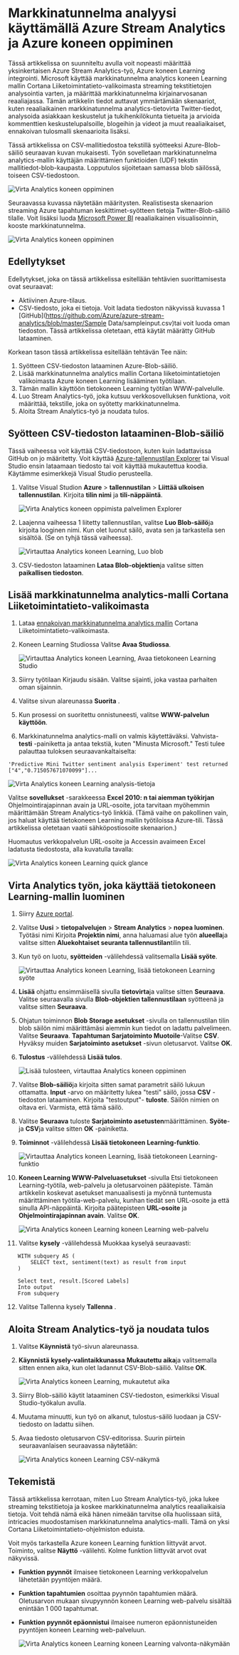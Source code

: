 <properties
    pageTitle="Markkinatunnelma analyysi käyttämällä Azure Stream analyysin ja Azure koneen Learning | Microsoft Azure"
    description="Käyttäjän määrittämien funktioiden ja tietokoneen oppiminen käyttämisestä Stream Analytics-työ"
    keywords=""
    documentationCenter=""
    services="stream-analytics"
    authors="jeffstokes72"
    manager="jhubbard"
    editor="cgronlun"
/>


<tags 
    ms.service="stream-analytics" 
    ms.devlang="na" 
    ms.topic="article" 
    ms.tgt_pltfrm="na" 
    ms.workload="data-services" 
    ms.date="10/04/2016" 
    ms.author="jeffstok"
/>

# <a name="sentiment-analysis-by-using-azure-stream-analytics-and-azure-machine-learning"></a>Markkinatunnelma analyysi käyttämällä Azure Stream Analytics ja Azure koneen oppiminen #

Tässä artikkelissa on suunniteltu avulla voit nopeasti määrittää yksinkertaisen Azure Stream Analytics-työ, Azure koneen Learning integrointi. Microsoft käyttää markkinatunnelma analytics koneen Learning mallin Cortana Liiketoimintatieto-valikoimasta streaming tekstitietojen analysointia varten, ja määrittää markkinatunnelma kirjainarvosanan reaaliajassa. Tämän artikkelin tiedot auttavat ymmärtämään skenaariot, kuten reaaliaikainen markkinatunnelma analytics-tietovirta Twitter-tiedot, analysoida asiakkaan keskustelut ja tukihenkilökunta tietueita ja arvioida kommenttien keskustelupalsoille, blogeihin ja videot ja muut reaaliaikaiset, ennakoivan tulosmalli skenaarioita lisäksi.

Tässä artikkelissa on CSV‑mallitiedostoa tekstillä syötteeksi Azure-Blob-säiliö seuraavan kuvan mukaisesti. Työn sovelletaan markkinatunnelma analytics-mallin käyttäjän määrittämien funktioiden (UDF) tekstin mallitiedot-blob-kaupasta. Lopputulos sijoitetaan samassa blob säilössä, toiseen CSV-tiedostoon. 

![Virta Analytics koneen oppiminen](./media/stream-analytics-machine-learning-integration-tutorial/stream-analytics-machine-learning-integration-tutorial-figure-2.png)  

Seuraavassa kuvassa näytetään määritysten. Realistisesta skenaarion streaming Azure tapahtuman keskittimet-syötteen tietoja Twitter-Blob-säiliö tilalle. Voit lisäksi luoda [Microsoft Power BI](https://powerbi.microsoft.com/) reaaliaikainen visualisoinnin, kooste markkinatunnelma.    

![Virta Analytics koneen oppiminen](./media/stream-analytics-machine-learning-integration-tutorial/stream-analytics-machine-learning-integration-tutorial-figure-1.png)  

## <a name="prerequisites"></a>Edellytykset

Edellytykset, joka on tässä artikkelissa esitellään tehtävien suorittamisesta ovat seuraavat:

-   Aktiivinen Azure-tilaus.
-   CSV-tiedosto, joka ei tietoja. Voit ladata tiedoston näkyvissä kuvassa 1 [GitHub](https://github.com/Azure/azure-stream-analytics/blob/master/Sample Data/sampleinput.csv)tai voit luoda oman tiedoston. Tässä artikkelissa oletetaan, että käytät määrätty GitHub lataaminen.

Korkean tason tässä artikkelissa esitellään tehtävän Tee näin:

1.  Syötteen CSV-tiedoston lataaminen Azure-Blob-säiliö.
2.  Lisää markkinatunnelma analytics mallin Cortana liiketoimintatietojen valikoimasta Azure koneen Learning lisääminen työtilaan.
3.  Tämän mallin käyttöön tietokoneen Learning työtilan WWW-palvelulle.
4.  Luo Stream Analytics-työ, joka kutsuu verkkosovelluksen funktiona, voit määrittää, tekstille, joka on syötetty markkinatunnelma.
5.  Aloita Stream Analytics-työ ja noudata tulos.

## <a name="upload-the-csv-input-file-to-blob-storage"></a>Syötteen CSV-tiedoston lataaminen-Blob-säiliö

Tässä vaiheessa voit käyttää CSV-tiedostoon, kuten kuin ladattavissa GitHub on jo määritetty. Voit käyttää [Azure-tallennustilan Explorer](http://storageexplorer.com/) tai Visual Studio ensin lataamaan tiedosto tai voit käyttää mukautettua koodia. Käytämme esimerkkejä Visual Studio perusteella.

1.  Valitse Visual Studion **Azure** > **tallennustilan** > **Liittää ulkoisen tallennustilan**. Kirjoita **tilin nimi** ja **tili-näppäintä**.  

    ![Virta Analytics koneen oppimista palvelimen Explorer](./media/stream-analytics-machine-learning-integration-tutorial/stream-analytics-machine-learning-integration-tutorial-server-explorer.png)  

2.  Laajenna vaiheessa 1 liitetty tallennustilan, valitse **Luo Blob-säilö**ja kirjoita looginen nimi. Kun olet luonut säilö, avata sen ja tarkastella sen sisältöä. (Se on tyhjä tässä vaiheessa).  

    ![Virtauttaa Analytics koneen Learning, Luo blob](./media/stream-analytics-machine-learning-integration-tutorial/stream-analytics-machine-learning-integration-tutorial-create-blob.png)  

3.  CSV-tiedoston lataaminen **Lataa Blob-objektien**ja valitse sitten **paikallisen tiedoston**.  

## <a name="add-the-sentiment-analytics-model-from-the-cortana-intelligence-gallery"></a>Lisää markkinatunnelma analytics-malli Cortana Liiketoimintatieto-valikoimasta

1.  Lataa [ennakoivan markkinatunnelma analytics mallin](https://gallery.cortanaintelligence.com/Experiment/Predictive-Mini-Twitter-sentiment-analysis-Experiment-1) Cortana Liiketoimintatieto-valikoimasta.  
2.  Koneen Learning Studiossa Valitse **Avaa Studiossa**.  

    ![Virtauttaa Analytics koneen Learning, Avaa tietokoneen Learning Studio](./media/stream-analytics-machine-learning-integration-tutorial/stream-analytics-machine-learning-integration-tutorial-open-ml-studio.png)  

3.  Siirry työtilaan Kirjaudu sisään. Valitse sijainti, joka vastaa parhaiten oman sijainnin.
4.  Valitse sivun alareunassa **Suorita** .  
5.  Kun prosessi on suoritettu onnistuneesti, valitse **WWW-palvelun käyttöön**.
6.  Markkinatunnelma analytics-malli on valmis käytettäväksi. Vahvista- **testi** -painiketta ja antaa tekstiä, kuten "Minusta Microsoft." Testi tulee palauttaa tuloksen seuraavankaltaiselta:

`'Predictive Mini Twitter sentiment analysis Experiment' test returned ["4","0.715057671070099"]...`  

![Virta Analytics koneen Learning analysis-tietoja](./media/stream-analytics-machine-learning-integration-tutorial/stream-analytics-machine-learning-integration-tutorial-analysis-data.png)  

Valitse **sovellukset** -sarakkeessa **Excel 2010: n tai aiemman työkirjan** Ohjelmointirajapinnan avain ja URL-osoite, jota tarvitaan myöhemmin määrittämään Stream Analytics-työ linkkiä. (Tämä vaihe on pakollinen vain, jos haluat käyttää tietokoneen Learning mallin työtiloissa Azure-tili. Tässä artikkelissa oletetaan vaatii sähköpostiosoite skenaarion.)  

Huomautus verkkopalvelun URL-osoite ja Accessin avaimeen Excel ladatusta tiedostosta, alla kuvatulla tavalla:  

![Virta Analytics koneen Learning quick glance](./media/stream-analytics-machine-learning-integration-tutorial/stream-analytics-machine-learning-integration-tutorial-quick-glance.png)  

## <a name="create-a-stream-analytics-job-that-uses-the-machine-learning-model"></a>Virta Analytics työn, joka käyttää tietokoneen Learning-mallin luominen

1.  Siirry [Azure portal](https://manage.windowsazure.com).  
2.  Valitse **Uusi** > **tietopalvelujen** > **Stream Analytics** > **nopea luominen**. Työtäsi nimi Kirjoita **Projektin nimi**, anna haluamasi alue työn **alueella**ja valitse sitten **Aluekohtaiset seuranta tallennustilan**tilin tili.    
3.  Kun työ on luotu, **syötteiden** -välilehdessä valitsemalla **Lisää syöte**.  

    ![Virtauttaa Analytics koneen Learning, lisää tietokoneen Learning syöte](./media/stream-analytics-machine-learning-integration-tutorial/stream-analytics-machine-learning-integration-tutorial-add-input-screen.png)  

4.  **Lisää** ohjattu ensimmäisellä sivulla **tietovirta**ja valitse sitten **Seuraava**. Valitse seuraavalla sivulla **Blob-objektien tallennustilaan** syötteenä ja valitse sitten **Seuraava**.  
5.  Ohjatun toiminnon **Blob Storage asetukset** -sivulla on tallennustilan tilin blob säilön nimi määrittämäsi aiemmin kun tiedot on ladattu palvelimeen. Valitse **Seuraava**. **Tapahtuman Sarjatoiminto Muotoile**-Valitse **CSV**. Hyväksy muiden **Sarjatoiminto asetukset** -sivun oletusarvot. Valitse **OK**.  
6.  **Tulostus** -välilehdessä **Lisää tulos**.  

    ![Lisää tulosteen, virtauttaa Analytics koneen oppiminen](./media/stream-analytics-machine-learning-integration-tutorial/stream-analytics-machine-learning-integration-tutorial-add-output-screen.png)  

7.  Valitse **Blob-säiliö**ja kirjoita sitten samat parametrit säilö lukuun ottamatta. **Input** -arvo on määritetty lukea "testi" säilö, jossa **CSV** -tiedoston lataaminen. Kirjoita "testoutput"- **tuloste**. Säilön nimien on oltava eri. Varmista, että tämä säilö.     
8.  Valitse **Seuraava** tuloste **Sarjatoiminto asetusten**määrittäminen. **Syöte**-ja **CSV**ja valitse sitten **OK** -painiketta.
9.  **Toiminnot** -välilehdessä **Lisää tietokoneen Learning-funktio**.  

    ![Virtauttaa Analytics koneen Learning, lisää tietokoneen Learning-funktio](./media/stream-analytics-machine-learning-integration-tutorial/stream-analytics-machine-learning-integration-tutorial-add-ml-function.png)  

10. **Koneen Learning WWW-Palveluasetukset** -sivulla Etsi tietokoneen Learning-työtila, web-palvelu ja oletusarvoinen päätepiste. Tämän artikkelin koskevat asetukset manuaalisesti ja myönnä tuntemusta määrittäminen työtila-web-palvelu, kunhan tiedät sen URL-osoite ja että sinulla API-näppäintä. Kirjoita päätepisteen **URL-osoite** ja **Ohjelmointirajapinnan avain**. Valitse **OK**.    

    ![Virta Analytics koneen Learning koneen Learning web-palvelu](./media/stream-analytics-machine-learning-integration-tutorial/stream-analytics-machine-learning-integration-tutorial-ml-web-service.png)    

11. Valitse **kysely** -välilehdessä Muokkaa kyselyä seuraavasti:    

 ```
    WITH subquery AS (  
        SELECT text, sentiment(text) as result from input  
    )  
 
    Select text, result.[Scored Labels]  
    Into output  
    From subquery  
 ```    
12. Valitse Tallenna kysely **Tallenna** .

## <a name="start-the-stream-analytics-job-and-observe-the-output"></a>Aloita Stream Analytics-työ ja noudata tulos

1.  Valitse **Käynnistä** työ-sivun alareunassa.
2.  **Käynnistä kysely-valintaikkunassa** **Mukautettu aika**ja valitsemalla sitten ennen aika, kun olet ladannut CSV-Blob-säiliö. Valitse **OK**.  

    ![Virta Analytics koneen Learning, mukautetut aika](./media/stream-analytics-machine-learning-integration-tutorial/stream-analytics-machine-learning-integration-tutorial-custom-time.png)  

3.  Siirry Blob-säiliö käytit lataaminen CSV-tiedoston, esimerkiksi Visual Studio-työkalun avulla.
4.  Muutama minuutti, kun työ on alkanut, tulostus-säilö luodaan ja CSV-tiedosto on ladattu siihen.  
5.  Avaa tiedosto oletusarvon CSV-editorissa. Suurin piirtein seuraavanlaisen seuraavassa näytetään:  

    ![Virta Analytics koneen Learning CSV-näkymä](./media/stream-analytics-machine-learning-integration-tutorial/stream-analytics-machine-learning-integration-tutorial-csv-view.png)  

## <a name="conclusion"></a>Tekemistä

Tässä artikkelissa kerrotaan, miten Luo Stream Analytics-työ, joka lukee streaming tekstitietoja ja koskee markkinatunnelma analytics reaaliaikaisia tietoja. Voit tehdä nämä eikä hänen nimeään tarvitse olla huolissaan siitä, intricacies muodostamisen markkinatunnelma analytics-malli. Tämä on yksi Cortana Liiketoimintatieto-ohjelmiston eduista.

Voit myös tarkastella Azure koneen Learning funktion liittyvät arvot. Toiminto, valitse **Näyttö** -välilehti. Kolme funktion liittyvät arvot ovat näkyvissä.  

- **Funktion pyynnöt** ilmaisee tietokoneen Learning verkkopalvelun lähetetään pyyntöjen määrä.  
- **Funktion tapahtumien** osoittaa pyynnön tapahtumien määrä. Oletusarvon mukaan sivupyynnön koneen Learning web-palvelu sisältää enintään 1 000 tapahtumat.  
- **Funktion pyynnöt epäonnistui** ilmaisee numeron epäonnistuneiden pyyntöjen koneen Learning web-palveluun.  

    ![Virta Analytics koneen Learning koneen Learning valvonta-näkymään](./media/stream-analytics-machine-learning-integration-tutorial/stream-analytics-machine-learning-integration-tutorial-ml-monitor-view.png)  
